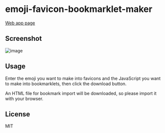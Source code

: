 # emoji-favicon-bookmarklet-maker

[Web app page](https://hidao80.github.io/emoji-favicon-bookmarklet-maker/)

## Screenshot

![image](https://user-images.githubusercontent.com/8155294/199132793-31bb97be-1a36-4157-b985-5cfba86b811a.png)

## Usage

Enter the emoji you want to make into favicons and the JavaScript
you want to make into bookmarklets, then click the download button.

An HTML file for bookmark import will be downloaded, so please import it with your browser.

## License

MIT
